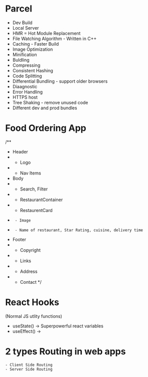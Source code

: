 

# Parcel
- Dev Build
- Local Server
- HMR = Hot Module Replacement
- File Watching Algorithm - Written in C++
- Caching - Faster Build
- Image Optimization
- Minification
- Buldling
- Compressing
- Consistent Hashing
- Code Splitting
- Differential Bundling - support older browsers
- Diaagnostic
- Error Handling
- HTTPS host
- Tree Shaking - remove unused code
- Different dev and prod bundles

# Food Ordering App
/**
 * Header
 * - Logo
 * - Nav Items 
 * Body
 * - Search, Filter
 * - RestaurantContainer
 *   -  RestaurentCard
 *      - Image
 *      - Name of restaurant, Star Rating, cuisine, delivery time
 * Footer
 * - Copyright
 * - Links
 * - Address
 * - Contact
 */


 # React Hooks
  (Normal JS utlity functions)

  - useState() -> Superpowerful react variables
  - useEffect() -> 

 # 2 types Routing in web apps
    - Client Side Routing
    - Server Side Routing